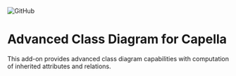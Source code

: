 ![GitHub](https://img.shields.io/github/license/labs4capella/advanced-class-diagram.svg?color=blue)

# Advanced Class Diagram for Capella

This add-on provides advanced class diagram capabilities with computation of inherited attributes and relations.